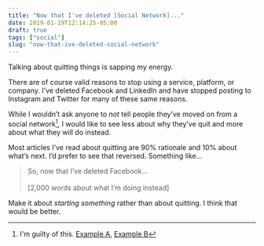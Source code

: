 ```yaml
---
title: "Now that I've deleted [Social Network]..."
date: 2019-01-19T12:14:25-05:00
draft: true
tags: ["social"]
slug: "now-that-ive-deleted-social-network"
---
```

Talking about quitting things is sapping my energy.

There are of course valid reasons to stop using a service, platform,
or company. I’ve deleted Facebook and LinkedIn and have
stopped posting to Instagram and Twitter for many of these same reasons.

While I wouldn’t ask anyone to _not_ tell people they’ve moved on from
a social network[^guilty], I would like to see less about why they’ve
quit and more about what they will do instead.

Most articles I’ve read about quitting are 90% rationale and 10% about
what’s next. I’d prefer to see that reversed. Something like...

> So, now that I’ve deleted Facebook...  
>   
> [2,000 words about what I’m doing instead]

Make it about _starting something_ rather than about quitting. I think that would be better.


[^guilty]: I'm guilty of this. [Example A](https://www.baty.net/2018/there-goes-facebook/), [Example B](https://www.baty.net/2018/linked-out)
